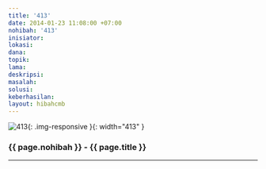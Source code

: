 ```yaml
---
title: '413'
date: 2014-01-23 11:08:00 +07:00
nohibah: '413'
inisiator:
lokasi:
dana:
topik:
lama:
deskripsi:
masalah:
solusi:
keberhasilan:
layout: hibahcmb
---
```


![413](/static/img/hibahcmb/413.png){: .img-responsive }{: width="413" }

### {{ page.nohibah }} - {{ page.title }}

---
